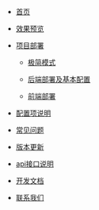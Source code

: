 <!-- docs/_sidebar.md -->

* [首页]()

* [效果预览](preview)

* [项目部署](deploy)

  - [极简模式](simplemode)

  - [后端部署及基本配置](backenddeploy)

  - [前端部署](frontenddeploy)

* [配置项说明](settings.md)

* [常见问题](problems)

* [版本更新](update)

* [api接口说明](apidoc)

* [开发文档](developmentdoc)

* [联系我们](contactus.md)